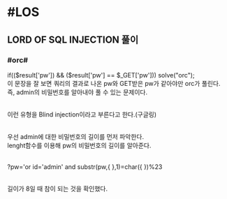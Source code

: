 #LOS
=========
LORD OF SQL INJECTION 풀이
---------
### #orc#

if(($result['pw']) && ($result['pw'] == $_GET['pw'])) solve("orc"); <br>
이 문장을 잘 보면 쿼리의 결과로 나온 pw와 GET받은 pw가 같아야만 orc가 풀린다.<br>
즉, admin의 비밀번호를 알아내야 풀 수 있는 문제이다.<br><br>

이런 유형을 Blind injection이라고 부른다고 한다.(구글링)<br><br>

우선 admin에 대한 비밀번호의 길이를 먼저 파악한다.<br>
lenght함수를 이용해 pw의 비밀번호의 길이를 알아준다.<br><br>

?pw='or id='admin' and substr(pw,{ },1)=char({ })%23<br><br>

길이가 8일 때 참이 되는 것을 확인했다.<br>
